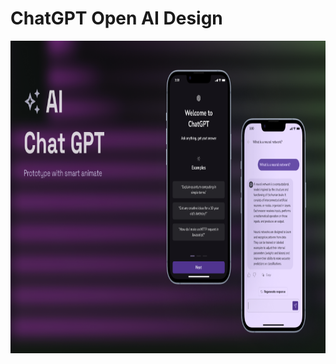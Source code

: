 # ChatGPT Open AI Design

<img src="https://github.com/zainulabdn/chatGPT-design/blob/main/760-23479.PNG" height="500">

